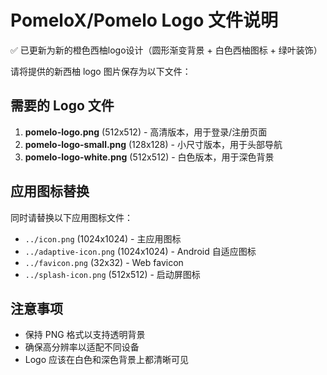 # PomeloX/Pomelo Logo 文件说明

✅ 已更新为新的橙色西柚logo设计（圆形渐变背景 + 白色西柚图标 + 绿叶装饰）

请将提供的新西柚 logo 图片保存为以下文件：

## 需要的 Logo 文件

1. **pomelo-logo.png** (512x512) - 高清版本，用于登录/注册页面
2. **pomelo-logo-small.png** (128x128) - 小尺寸版本，用于头部导航
3. **pomelo-logo-white.png** (512x512) - 白色版本，用于深色背景

## 应用图标替换

同时请替换以下应用图标文件：
- `../icon.png` (1024x1024) - 主应用图标
- `../adaptive-icon.png` (1024x1024) - Android 自适应图标  
- `../favicon.png` (32x32) - Web favicon
- `../splash-icon.png` (512x512) - 启动屏图标

## 注意事项

- 保持 PNG 格式以支持透明背景
- 确保高分辨率以适配不同设备
- Logo 应该在白色和深色背景上都清晰可见